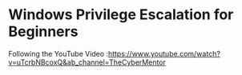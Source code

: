 # Windows Privilege Escalation for Beginners

Following the YouTube Video :https://www.youtube.com/watch?v=uTcrbNBcoxQ&ab_channel=TheCyberMentor